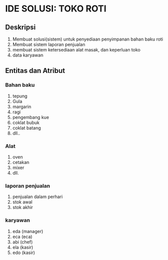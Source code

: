 # IDE SOLUSI: TOKO ROTI
## Deskripsi
1. Membuat solusi(sistem) untuk penyediaan penyimpanan bahan baku roti
2. Membuat sistem laporan penjualan 
3. membuat sistem ketersediaan alat masak, dan keperluan toko
4. data karyawan

## Entitas dan Atribut
### Bahan baku
1. tepung
2. Gula
3. margarin
4. ragi
5. pengembang kue
6. coklat bubuk
7. coklat batang
8. dll..

### Alat
1. oven
2. cetakan
3. mixer
4. dll.

### laporan penjualan
1. penjualan dalam perhari
2. stok awal
3. stok akhir

### karyawan
1. eda (manager)
2. eca (eca)
3. abi (chef)
4. ela (kasir)
5. edo (kasir)

